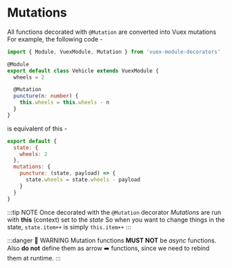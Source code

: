 # Mutations

<sponsor-cb-sidebar/>

All functions decorated with `@Mutation` are converted into Vuex mutations
For example, the following code -

```typescript {7-10}
import { Module, VuexModule, Mutation } from 'vuex-module-decorators'

@Module
export default class Vehicle extends VuexModule {
  wheels = 2

  @Mutation
  puncture(n: number) {
    this.wheels = this.wheels - n
  }
}
```

is equivalent of this -

```js {6}
export default {
  state: {
    wheels: 2
  },
  mutations: {
    puncture: (state, payload) => {
      state.wheels = state.wheels - payload
    }
  }
}
```

:::tip NOTE
Once decorated with the `@Mutation` decorator _Mutations_ are run with **this** (context) set to the _state_
So when you want to change things in the state,
`state.item++` is simply `this.item++`
:::

:::danger 🚨 WARNING
Mutation functions **MUST NOT** be _async_ functions.
Also **do not** define them as arrow :arrow_right: functions, since we need to rebind them at runtime.
:::
